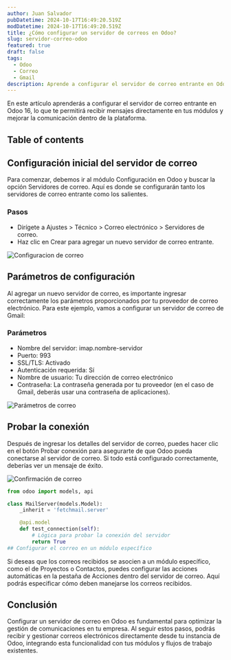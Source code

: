 ```yaml
---
author: Juan Salvador
pubDatetime: 2024-10-17T16:49:20.519Z
modDatetime: 2024-10-17T16:49:20.519Z
title: ¿Cómo configurar un servidor de correos en Odoo?
slug: servidor-correo-odoo
featured: true
draft: false
tags:
  - Odoo
  - Correo
  - Gmail
description: Aprende a configurar el servidor de correo entrante en Odoo para recibir mensajes en tus módulos.
---
```


En este artículo aprenderás a configurar el servidor de correo entrante en Odoo 16, lo que te permitirá recibir mensajes directamente en tus módulos y mejorar la comunicación dentro de la plataforma.

## Table of contents

## Configuración inicial del servidor de correo
Para comenzar, debemos ir al módulo Configuración en Odoo y buscar la opción Servidores de correo. Aquí es donde se configurarán tanto los servidores de correo entrante como los salientes.

### Pasos
- Dirígete a Ajustes > Técnico > Correo electrónico > Servidores de correo.
- Haz clic en Crear para agregar un nuevo servidor de correo entrante.

![Configuracion de correo](/blog/post-5/configuracion-correo.webp)

## Parámetros de configuración

Al agregar un nuevo servidor de correo, es importante ingresar correctamente los parámetros proporcionados por tu proveedor de correo electrónico. Para este ejemplo, vamos a configurar un servidor de correo de Gmail:

### Parámetros
- Nombre del servidor: imap.nombre-servidor
- Puerto: 993
- SSL/TLS: Activado
- Autenticación requerida: Sí
- Nombre de usuario: Tu dirección de correo electrónico
- Contraseña: La contraseña generada por tu proveedor (en el caso de Gmail, deberás usar una contraseña de aplicaciones).

![Parámetros de correo](/blog/post-5/parametros-correo.webp)

## Probar la conexión
Después de ingresar los detalles del servidor de correo, puedes hacer clic en el botón Probar conexión para asegurarte de que Odoo pueda conectarse al servidor de correo. Si todo está configurado correctamente, deberías ver un mensaje de éxito.

![Confirmación de correo](/blog/post-5/confirmacion-correo.webp)

```python
from odoo import models, api

class MailServer(models.Model):
    _inherit = 'fetchmail.server'

    @api.model
    def test_connection(self):
        # Lógica para probar la conexión del servidor
        return True
## Configurar el correo en un módulo específico
```

Si deseas que los correos recibidos se asocien a un módulo específico, como el de Proyectos o Contactos, puedes configurar las acciones automáticas en la pestaña de Acciones dentro del servidor de correo. Aquí podrás especificar cómo deben manejarse los correos recibidos.

## Conclusión

Configurar un servidor de correo en Odoo es fundamental para optimizar la gestión de comunicaciones en tu empresa. Al seguir estos pasos, podrás recibir y gestionar correos electrónicos directamente desde tu instancia de Odoo, integrando esta funcionalidad con tus módulos y flujos de trabajo existentes.

